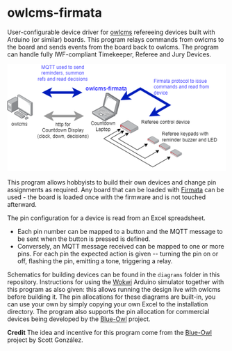 # owlcms-firmata
User-configurable device driver for [owlcms](https://owlcms.github.io/owlcms4-prerelease/#/index) refereeing devices built with Arduino (or similar) boards. This program relays commands from owlcms to the board and sends events from the board back to owlcms.  The program can handle fully IWF-compliant Timekeeper, Referee and Jury Devices.

![overview](docs/img/overview.png)

This program allows hobbyists to build their own devices and change pin assignments as required.  Any board that can be loaded with  [Firmata](https://github.com/firmata/protocol) can be used - the board is loaded once with the firmware and is not touched afterward.

The pin configuration for a device is read from an Excel spreadsheet.  

- Each pin number can be mapped to a button and the MQTT message to be sent when the button is pressed is defined.
- Conversely, an MQTT message received can be mapped to one or more pins.  For each pin the expected action is given -- turning the pin on or off, flashing the pin, emitting a tone, triggering a relay. 

Schematics for building devices can be found in the `diagrams` folder in this repository. Instructions for using the [Wokwi](https://docs.wokwi.com) Arduino simulator together with this program as also given: this allows running the design live with owlcms before building it. The pin allocations for these diagrams are built-in, you can use your own by simply copying your own Excel to the installation directory.  The program also supports the pin allocation for commercial devices being developed by the [Blue-Owl](https://github.com/scottgonzalez/blue-owl) project. 

**Credit** The idea and incentive for this program come from the [Blue-Owl](https://github.com/scottgonzalez/blue-owl) project by Scott González.   
